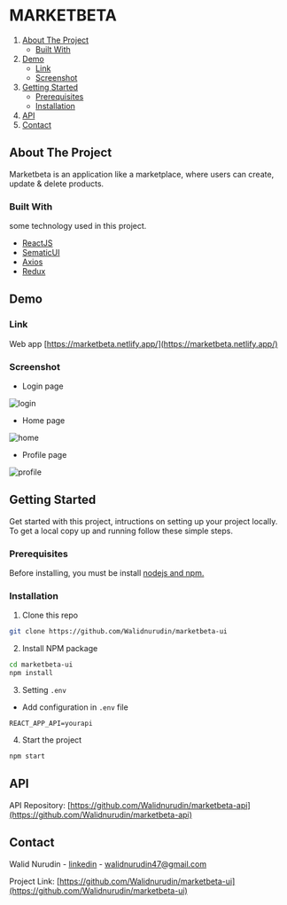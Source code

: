 # MARKETBETA

<!-- NAVIGATION -->
<ol>
    <li>
      <a href="#about-the-project">About The Project</a>
      <ul>
        <li><a href="#built-with">Built With</a></li>
      </ul>
    </li>
    <li>
      <a href="#demo">Demo</a>
      <ul>
        <li><a href="#link">Link</a></li>
        <li><a href="#screenshot">Screenshot</a></li>
      </ul>
    </li>
    <li>
      <a href="#getting-started">Getting Started</a>
      <ul>
        <li><a href="#prerequisites">Prerequisites</a></li>
        <li><a href="#installation">Installation</a></li>
      </ul>
    </li>
    <li><a href="#api">API</a></li>
    <li><a href="#contact">Contact</a></li>
</ol>

<!-- ABOUT THE PROJECT -->

## About The Project

Marketbeta is an application like a marketplace, where users can create, update & delete products.

### Built With

some technology used in this project.

- [ReactJS](https://reactjs.org/)
- [SematicUI](https://react.semantic-ui.com/)
- [Axios](https://www.npmjs.com/package/axios)
- [Redux](https://redux.js.org/)

<!-- DEMO -->

## Demo

### Link

Web app [https://marketbeta.netlify.app/](https://marketbeta.netlify.app/)

### Screenshot

- Login page

![login](https://user-images.githubusercontent.com/59267364/148686353-f46b0fd9-34c1-4d95-bf29-11c6fba5a885.png)

- Home page

![home](https://user-images.githubusercontent.com/59267364/148686328-17af4cc0-fabf-4add-a071-9b2ceab8f4f0.png)

- Profile page

![profile](https://user-images.githubusercontent.com/59267364/148686339-f0ed5715-dd0c-4b61-8e5f-4569714df069.png)

<!-- GETTING STARTED -->

## Getting Started

Get started with this project, intructions on setting up your project locally.
To get a local copy up and running follow these simple steps.

### Prerequisites

Before installing, you must be install [nodejs and npm.](https://nodejs.org)

### Installation

1. Clone this repo

```sh
git clone https://github.com/Walidnurudin/marketbeta-ui
```

2. Install NPM package

```sh
cd marketbeta-ui
npm install
```

3. Setting `.env`

- Add configuration in `.env` file

```
REACT_APP_API=yourapi
```

4. Start the project

```sh
npm start
```

<!-- API -->

## API

API Repository: [https://github.com/Walidnurudin/marketbeta-api](https://github.com/Walidnurudin/marketbeta-api)

<!-- CONTACT -->

## Contact

Walid Nurudin - [linkedin](https://www.linkedin.com/in/walidnurudin/) - walidnurudin47@gmail.com

Project Link: [https://github.com/Walidnurudin/marketbeta-ui](https://github.com/Walidnurudin/marketbeta-ui)
